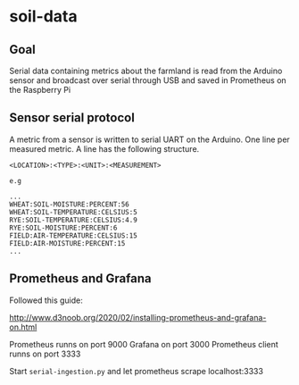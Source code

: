 # soil-data

## Goal
Serial data containing metrics about the farmland is read from the Arduino  sensor and broadcast over serial through USB and saved in Prometheus on the Raspberry Pi

## Sensor serial protocol

A metric from a sensor is written to serial UART on the Arduino. One line per measured metric. A line has the following structure.

```
<LOCATION>:<TYPE>:<UNIT>:<MEASUREMENT>

e.g

...
WHEAT:SOIL-MOISTURE:PERCENT:56
WHEAT:SOIL-TEMPERATURE:CELSIUS:5
RYE:SOIL-TEMPERATURE:CELSIUS:4.9
RYE:SOIL-MOISTURE:PERCENT:6
FIELD:AIR-TEMPERATURE:CELSIUS:15
FIELD:AIR-MOISTURE:PERCENT:15
...

```


## Prometheus and Grafana
Followed this guide:

http://www.d3noob.org/2020/02/installing-prometheus-and-grafana-on.html

Prometheus runns on port 9000
Grafana on port 3000
Prometheus client runns on port 3333

Start `serial-ingestion.py` and let prometheus scrape localhost:3333
